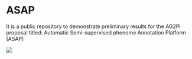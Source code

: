 # ASAP
It is a public repository to demonstrate preliminary results for the AG2PI proposal titled: Automatic Semi-supervised phenome Annotation Platform (ASAP)

![](vtag_demo2.gif)
